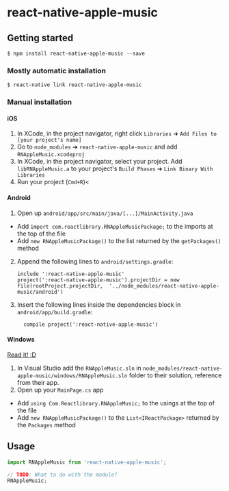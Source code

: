 
# react-native-apple-music

## Getting started

`$ npm install react-native-apple-music --save`

### Mostly automatic installation

`$ react-native link react-native-apple-music`

### Manual installation


#### iOS

1. In XCode, in the project navigator, right click `Libraries` ➜ `Add Files to [your project's name]`
2. Go to `node_modules` ➜ `react-native-apple-music` and add `RNAppleMusic.xcodeproj`
3. In XCode, in the project navigator, select your project. Add `libRNAppleMusic.a` to your project's `Build Phases` ➜ `Link Binary With Libraries`
4. Run your project (`Cmd+R`)<

#### Android

1. Open up `android/app/src/main/java/[...]/MainActivity.java`
  - Add `import com.reactlibrary.RNAppleMusicPackage;` to the imports at the top of the file
  - Add `new RNAppleMusicPackage()` to the list returned by the `getPackages()` method
2. Append the following lines to `android/settings.gradle`:
  	```
  	include ':react-native-apple-music'
  	project(':react-native-apple-music').projectDir = new File(rootProject.projectDir, 	'../node_modules/react-native-apple-music/android')
  	```
3. Insert the following lines inside the dependencies block in `android/app/build.gradle`:
  	```
      compile project(':react-native-apple-music')
  	```

#### Windows
[Read it! :D](https://github.com/ReactWindows/react-native)

1. In Visual Studio add the `RNAppleMusic.sln` in `node_modules/react-native-apple-music/windows/RNAppleMusic.sln` folder to their solution, reference from their app.
2. Open up your `MainPage.cs` app
  - Add `using Com.Reactlibrary.RNAppleMusic;` to the usings at the top of the file
  - Add `new RNAppleMusicPackage()` to the `List<IReactPackage>` returned by the `Packages` method


## Usage
```javascript
import RNAppleMusic from 'react-native-apple-music';

// TODO: What to do with the module?
RNAppleMusic;
```
  